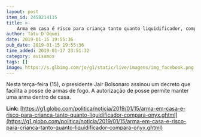 ```yaml
---
layout: post
item_id: 2458214115
title: >-
    Arma em casa é risco para criança tanto quanto liquidificador, compara Onyx
author: Tatu D'Oquei
date: 2019-01-15 19:55:36
pub_date: 2019-01-15 19:55:36
time_added: 2019-01-17 23:51:32
category: avisamos
tags: []
image: https://s.glbimg.com/jo/g1/static/live/imagens/img_facebook.png
---
```


Nesta terça-feira (15), o presidente Jair Bolsonaro assinou um decreto que facilita a posse de armas de fogo. A autorização de posse permite manter uma arma dentro de casa.

**Link:** [https://g1.globo.com/politica/noticia/2019/01/15/arma-em-casa-e-risco-para-crianca-tanto-quanto-liquidificador-compara-onyx.ghtml](https://g1.globo.com/politica/noticia/2019/01/15/arma-em-casa-e-risco-para-crianca-tanto-quanto-liquidificador-compara-onyx.ghtml)

